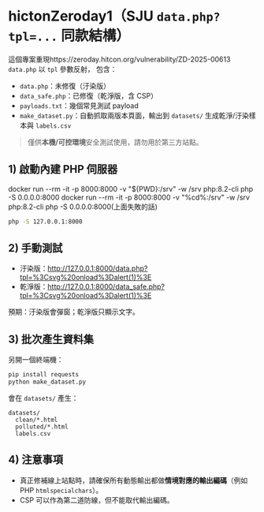 # hictonZeroday1（SJU `data.php?tpl=...` 同款結構）

這個專案重現https://zeroday.hitcon.org/vulnerability/ZD-2025-00613
`data.php` 以 `tpl` 參數反射，
包含：
- `data.php`：未修復（汙染版）
- `data_safe.php`：已修復（乾淨版，含 CSP）
- `payloads.txt`：幾個常見測試 payload
- `make_dataset.py`：自動抓取兩版本頁面，輸出到 `datasets/` 生成乾淨/汙染樣本與 `labels.csv`

> 僅供**本機/可控環境**安全測試使用，請勿用於第三方站點。

## 1) 啟動內建 PHP 伺服器
docker run --rm -it -p 8000:8000 -v "${PWD}:/srv" -w /srv php:8.2-cli php -S 0.0.0.0:8000
docker run --rm -it -p 8000:8000 -v "%cd%:/srv" -w /srv php:8.2-cli php -S 0.0.0.0:8000(上面失敗的話)
```bash
php -S 127.0.0.1:8000
```

## 2) 手動測試

- 汙染版：<http://127.0.0.1:8000/data.php?tpl=%3Csvg%20onload%3Dalert(1)%3E>
- 乾淨版：<http://127.0.0.1:8000/data_safe.php?tpl=%3Csvg%20onload%3Dalert(1)%3E>

預期：汙染版會彈窗；乾淨版只顯示文字。

## 3) 批次產生資料集

另開一個終端機：

```bash
pip install requests
python make_dataset.py
```

會在 `datasets/` 產生：
```
datasets/
  clean/*.html
  polluted/*.html
  labels.csv
```

## 4) 注意事項
- 真正修補線上站點時，請確保所有動態輸出都做**情境對應的輸出編碼**（例如 PHP `htmlspecialchars`）。
- CSP 可以作為第二道防線，但不能取代輸出編碼。
